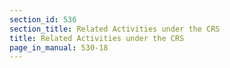 ```yaml
---
section_id: 536
section_title: Related Activities under the CRS
title: Related Activities under the CRS
page_in_manual: 530-18
---
```


